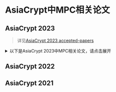 # AsiaCrypt中MPC相关论文

## AsiaCrypt 2023

> 详见[AsiaCrypt 2023 accepted-papers](https://asiacrypt.iacr.org/2023/acceptedpapers.php)

<details>
<summary>以下是AsiaCrypt 2023中MPC相关论文，请点击展开</summary>
  
+ ***On Quantum Secure Compressing Pseudorandom Functions***
  + 关于量子安全的压缩伪随机函数
  + 论文链接见[eprint](https://eprint.iacr.org/2023/207)
+ ***Scalable Multi-party Private Set Union from Multi-Query Secret-Shared Private Membership Test***
  + 来自多查询秘密共享私有成员资格测试的可扩展多方私有集联合
  + 论文链接见[eprint](https://eprint.iacr.org/2023/1413)
+ ***MPC With Delayed Parties Over Star-Like Networks***
  + 在星状网络上具有延迟方的MPC协议
  + 论文链接见[eprint](https://eprint.iacr.org/2023/096)
+ ***Unconditionally Secure Multiparty Computation for Symmetric Functions with Low Bottleneck Complexity***
  + 低瓶颈复杂度的对称函数的无条件安全多方计算
  + 论文链接见[eprint](https://eprint.iacr.org/2023/662)
+ ***Ramp hyper-invertible matrices and their applications to MPC protocols***
  + 斜坡超可逆矩阵及其在 MPC 协议中的应用
  + 论文链接见[eprint](https://eprint.iacr.org/2023/1369)
+ ***Sigma Protocols from Verifiable Secret Sharing and Their Applications***
  + 可验证秘密共享的 Sigma 协议及其应用
  + 论文链接见[eprint](https://eprint.iacr.org/2023/1388)
+ ***Breaking the Size Barrier: Universal Circuits meet Lookup Tables***
  + 突破电路大小瓶颈：通用电路与查找表的结合
  + 论文链接见[eprint](https://eprint.iacr.org/2022/1652)
+ ***VSS from Distributed ZK Proofs and Applications***
  + 来自分布式零知识证明的VSS及其应用
  + 论文链接见[eprint](https://eprint.iacr.org/2023/992)
+ ***Two-Round Concurrent 2PC from Sub-Exponential LWE***
  + 次指数 LWE 的两轮并发 2PC
  + 论文链接见[eprint](https://eprint.iacr.org/2022/1719)
+ ***Threshold Linear Secret Sharing to the Rescue of MPC-in-the-Head***
  + 阈值线性秘密共享拯救 MPC-in-the-Head
  + 论文链接见[eprint](https://eprint.iacr.org/2022/1407)

</details>

## AsiaCrypt 2022


## AsiaCrypt 2021
